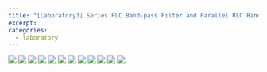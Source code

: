 ```yaml
---
title: "[Laboratory3] Series RLC Band-pass Filter and Parallel RLC Band-rejection Filter"
excerpt:
categories:
  - laboratory
---
```


![](../../../img/laboratory/ECDL3_Unit03-01.png)
![](../../../img/laboratory/ECDL3_Unit03-02.png)
![](../../../img/laboratory/ECDL3_Unit03-03.png)
![](../../../img/laboratory/ECDL3_Unit03-04.png)
![](../../../img/laboratory/ECDL3_Unit03-05.png)
![](../../../img/laboratory/ECDL3_Unit03-06.png)
![](../../../img/laboratory/ECDL3_Unit03-07.png)
![](../../../img/laboratory/ECDL3_Unit03-08.png)
![](../../../img/laboratory/ECDL3_Unit03-09.png)
![](../../../img/laboratory/ECDL3_Unit03-10.png)
![](../../../img/laboratory/ECDL3_Unit03-11.png)
![](../../../img/laboratory/ECDL3_Unit03-12.png)

